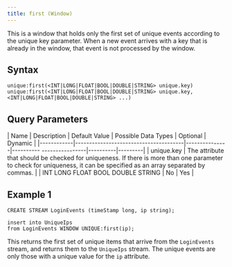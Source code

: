```yaml
---
title: first (Window)
---
```


This is a window that holds only the first set of unique events
according to the unique key parameter. When a new event arrives with a
key that is already in the window, that event is not processed by the
window.

## Syntax

    unique:first(<INT|LONG|FLOAT|BOOL|DOUBLE|STRING> unique.key)
    unique:first(<INT|LONG|FLOAT|BOOL|DOUBLE|STRING> unique.key, <INT|LONG|FLOAT|BOOL|DOUBLE|STRING> ...)

## Query Parameters

| Name       | Description  | Default Value | Possible Data Types | Optional | Dynamic |
|------------|---------------------------------------|---------------|----------
----------------|----------|---------|
| unique.key | The attribute that should be checked for uniqueness. If there is more than one parameter to check for uniqueness, it can be specified as an array separated by commas. | | INT LONG FLOAT BOOL DOUBLE STRING | No       | Yes     |

## Example 1

    CREATE STREAM LoginEvents (timeStamp long, ip string);

    insert into UniqueIps 
    from LoginEvents WINDOW UNIQUE:first(ip);

This returns the first set of unique items that arrive from the `LoginEvents` stream, and returns them to the `UniqueIps` stream. The unique events are only those with a unique value for the `ip` attribute.
